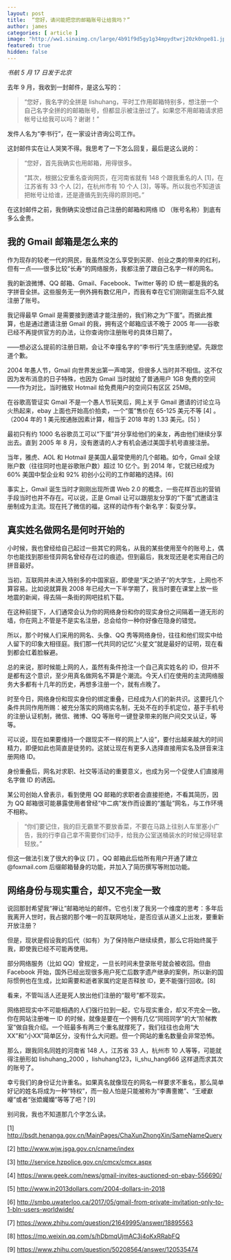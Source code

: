 ```yaml
---
layout: post
title:  “您好，请问能把您的邮箱账号让给我吗？”
author: james
categories: [ article ]
image: "http://ww1.sinaimg.cn/large/4b91f9d5gy1g34mpydtwrj20zk0npe81.jpg"
featured: true
hidden: false
---
```






*书航 5 月 17 日发于北京*

去年 9 月，我收到一封邮件，是这么写的：

>“您好，我名字的全拼是 lishuhang，平时工作用邮箱特别多，想注册一个自己名字全拼的的邮箱账号，但都显示被注册过了。如果您不用邮箱请求把帐号让给我可以吗？谢谢！”

发件人名为“李书行”，在一家设计咨询公司工作。

这封邮件实在让人哭笑不得。我思考了一下怎么回复，最后是这么说的：

>“您好，首先我确实也用邮箱，用得很多。
>
>“其次，根据公安重名查询网页，在河南省就有 148 个跟我重名的人 [1]，在江苏省有 33 个人 [2]，在杭州市有 10 个人 [3]，等等。所以我也不知道该把帐号让给谁，还是遵循先到先得的原则吧。”

在这封邮件之前，我倒确实没想过自己注册的邮箱和网络 ID （账号名称）到底有多么金贵。

## 我的 Gmail 邮箱是怎么来的

作为现存的较老一代的网民，我虽然没怎么享受到买房、创业之类的带来的红利，但有一点——很多比较“长寿”的网络服务，我都注册了跟自己名字一样的网名。

我的新浪微博、QQ 邮箱、Gmail、Facebook、Twitter 等的 ID 统一都是我的名字拼音全拼。这些服务无一例外拥有数亿用户，而我有幸在它们刚刚诞生后不久就注册了账号。

我记得最早 Gmail 是需要接到邀请才能注册的，我们称之为“下蛋”。而据此推算，也是通过邀请注册 Gmail 的我，拥有这个邮箱应该不晚于 2005 年——谷歌已经不再提供官方的办法，让你查询你注册账号的具体日期了。

——想必这么提前的注册日期，会让不幸撞名字的“李书行”先生感到绝望。先跟您道个歉。

2004 年愚人节，Gmail 向世界发出第一声啼哭，但很多人当时并不相信。这不仅因为发布消息的日子特殊，也因为 Gmail 当时就给了普通用户 1GB 免费的空间——作为对比，当时微软 Hotmail 给免费用户的空间只有区区 25MB。

在谷歌高管证实 Gmail 不是一个愚人节玩笑后，网上关于 Gmail 邀请的讨论立马火热起来，ebay 上面也开始高价拍卖，一个“蛋”售价在 65-125 美元不等 [4] 。（2004 年的 1 美元按通胀因素计算，相当于 2018 年的 1.33 美元。[5] ）

最初只有约 1000 名谷歌员工可以“下蛋”并分享给他们的亲友，再由他们继续分享出去。直到 2005 年 8 月，没有邀请的人才有机会通过美国手机号直接注册。

当年，雅虎、AOL 和 Hotmail 是美国人最常使用的几个邮箱。如今，Gmail 全球账户数（往往同时也是谷歌账户数）超过 10 亿个。到 2014 年，它就已经成为 60% 美国中型企业和 92% 初创小公司的工作邮箱的选择。[6]

事实上，Gmail 诞生当时才刚刚出现所谓 Web 2.0 的概念，一些花样百出的营销手段当时也并不存在。可以说，正是 Gmail 让可以跟朋友分享的“下蛋”式邀请注册制成为主流。现在托了微信的福，这样的动作有个新名字：裂变分享。

## 真实姓名做网名是何时开始的

小时候，我也曾经给自己起过一些其它的网名，从我的某些使用至今的账号上，偶尔也能找到那些怪异网名曾经存在过的痕迹。但到最后，我发现还是老实用自己的拼音最好。

当初，互联网并未进入特别多的中国家庭，即使是“天之骄子”的大学生，上网也不算容易。比如说就算我 2008 年已经大一下半学期了，我当时要在课堂上放一些地震的新闻，得去隔一条街的网吧挂机下载。

在这种前提下，人们通常会认为你的网络身份和你的现实身份之间隔着一道无形的墙，你在网上不管是不是实名注册，总会给你一种你好像在隐身的错觉。

所以，那个时候人们采用的网名、头像、QQ 秀等网络身份，往往和他们现实中给人留下的印象大相径庭。我们那一代共同的记忆“火星文”就是最好的证明，现在看到都会红着脸躲避。

总的来说，那时候能上网的人，虽然有条件抢注一个自己真实姓名的 ID，但并不是都有这个意识，至少用真名做网名不算是个潮流。今天人们在使用的主流网络服务大多都有十几年的历史，再想多注册一个，就有点晚了。

时至今日，网络身份和现实身份的绑定重叠，已经成为人们的新共识。这要托几个条件共同作用所赐：被充分落实的网络实名制，无处不在的手机定位，基于手机号的注册认证机制，微信、微博、QQ 等账号一键登录带来的账户间交叉认证，等等。

可以说，现在如果要维持一个跟现实不一样的网上“人设”，要付出越来越大的时间精力，即便如此也简直是徒劳的。这就让现在有更多人选择直接用实名及拼音来注册网络 ID。

身份重叠后，网名对求职、社交等活动的重要意义，也成为另一个促使人们直接用名字做 ID 的诱因。

某公司创始人曾表示，看到使用 QQ 邮箱的求职者会直接拒绝，不看其简历，因为 QQ 邮箱很可能暴露使用者曾经“中二病”发作而设置的“羞耻”网名，与工作环境不相称。

>“你们要记住，我的巨无霸里不要放香菜，不要在马路上往别人车里塞小广告，我的行李自己拿不需要你们动手，给我办公室送桶装水的时候记得轻拿轻放。”

但这一做法引发了很大的争议 [7] 。QQ 邮箱此后给所有用户开通了建立 @foxmail.com 后缀邮箱替身的功能，并加入了简历撰写等附加功能。

## 网络身份与现实重合，却又不完全一致

说回那封希望我“禅让”邮箱地址的邮件。它也引发了我另一个维度的思考：多年后我离开人世时，我占据的那个唯一的互联网地址，是否应该从道义上出发，要重新开放注册？

但是，现状是假设我的后代（如有）为了保持账户继续续费，那么它将始终属于我，即使我已经不可能再使用。

部分网络服务（比如 QQ）曾规定，一旦长时间未登录账号就会被收回。但由 Facebook 开始，国外已经出现很多用户死亡后数字遗产继承的案例，所以新的国际惯例也在生成，比如需要和逝者家属约定是否释放 ID，更不能强行回收。[8]

看来，不管叫活人还是死人放出他们注册的“靓号”都不现实。

网络把现实中不可能相遇的人们强行拉到一起，它与现实重合，却又不完全一致。你在网站注册唯一 ID 的时候，就像是要在一个拥有几亿“同班同学”的大“阶梯教室”做自我介绍。一个班最多有两三个重名就撑死了，我们往往也会用“大XX”和“小XX”简单区分，没有什么大问题。但一个网站的重名数量会非常恐怖。

那么，跟我同名同姓的河南省 148 人，江苏省 33 人，杭州市 10 人等等，可能就得注册形如 lishuhang_2000 ，lishuhang123，li_shu_hang666 这样退而求其次的账号了。

幸亏我们的身份证允许重名。如果真名就像现在的网名一样要求不重名，那么简单好记的姓名将成为一种“特权”，而一般人怕是只能被称为“李夀夁嬔”、“王巙巚巕”或者“张嫓孎孏”等等了吧？[9]

别问我，我也不知道那几个字怎么读。

[1] <http://bsdt.henanga.gov.cn/MainPages/ChaXunZhongXin/SameNameQuery>

[2] <http://www.wjw.jsga.gov.cn/cname/index>

[3] <http://service.hzpolice.gov.cn/cmcx/cmcx.aspx>

[4] <https://www.geek.com/news/gmail-invites-auctioned-on-ebay-556690/>

[5] <http://www.in2013dollars.com/2004-dollars-in-2018>

[6] <http://smbp.uwaterloo.ca/2017/05/gmail-from-private-invitation-only-to-1-bln-users-worldwide/>

[7] <https://www.zhihu.com/question/21649995/answer/18895563>

[8] <https://mp.weixin.qq.com/s/hDbmqUjmAC3j4oKxRRabFQ>

[9] <https://www.zhihu.com/question/50208564/answer/120535474>